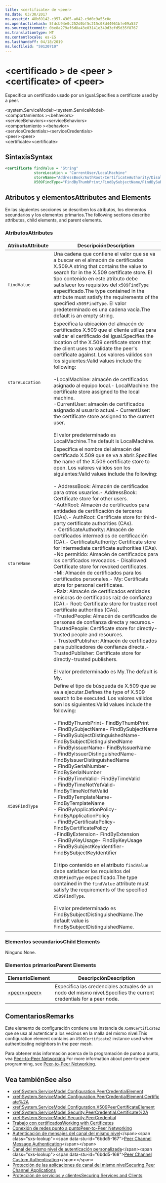 ```yaml
---
title: <certificate> de <peer>
ms.date: 03/30/2017
ms.assetid: 48b69142-c957-4305-a042-c9d0c9a55c0e
ms.openlocfilehash: 5fdcb94e0c252d0bf5c215c08d44061bfe09a537
ms.sourcegitcommit: 0be8a279af6d8a43e03141e349d3efd5d35f8767
ms.translationtype: HT
ms.contentlocale: es-ES
ms.lasthandoff: 04/18/2019
ms.locfileid: "59120710"
---
```

# <a name="certificate-of-peer"></a><span data-ttu-id="6bdd5-102">\<certificado > de \<peer ></span><span class="sxs-lookup"><span data-stu-id="6bdd5-102">\<certificate> of \<peer></span></span>
<span data-ttu-id="6bdd5-103">Especifica un certificado usado por un igual.</span><span class="sxs-lookup"><span data-stu-id="6bdd5-103">Specifies a certificate used by a peer.</span></span>  
  
 <span data-ttu-id="6bdd5-104">\<system.ServiceModel></span><span class="sxs-lookup"><span data-stu-id="6bdd5-104">\<system.ServiceModel></span></span>  
<span data-ttu-id="6bdd5-105">\<comportamientos ></span><span class="sxs-lookup"><span data-stu-id="6bdd5-105">\<behaviors></span></span>  
<span data-ttu-id="6bdd5-106">\<serviceBehaviors></span><span class="sxs-lookup"><span data-stu-id="6bdd5-106">\<serviceBehaviors></span></span>  
<span data-ttu-id="6bdd5-107">\<comportamiento ></span><span class="sxs-lookup"><span data-stu-id="6bdd5-107">\<behavior></span></span>  
<span data-ttu-id="6bdd5-108">\<serviceCredentials></span><span class="sxs-lookup"><span data-stu-id="6bdd5-108">\<serviceCredentials></span></span>  
<span data-ttu-id="6bdd5-109">\<peer></span><span class="sxs-lookup"><span data-stu-id="6bdd5-109">\<peer></span></span>  
<span data-ttu-id="6bdd5-110">\<certificate></span><span class="sxs-lookup"><span data-stu-id="6bdd5-110">\<certificate></span></span>  
  
## <a name="syntax"></a><span data-ttu-id="6bdd5-111">Sintaxis</span><span class="sxs-lookup"><span data-stu-id="6bdd5-111">Syntax</span></span>  
  
```xml  
<certificate findValue = "String"
             storeLocation = "CurrentUser/LocalMachine"
             storeName="AddressBook/AuthRoot/CertificateAuthority/Disallowed/My/Root/TrustedPeople/TrustedPublisher"
             X509FindType="FindByThumbPrint/FindBySubjectName/FindBySubjectDistinguishedName/FindByIssuerName/FindByIssuerDistinguishedName/FindBySerialNumber/FindByTimeValid/FindByTimeNotYetValid/FindByTemplateName/FindByApplicationPolicy/FindByCertificatePolicy/FindByExtension/FindByKeyUsage/FindBySubjectKeyIdentifier" />
```  
  
## <a name="attributes-and-elements"></a><span data-ttu-id="6bdd5-112">Atributos y elementos</span><span class="sxs-lookup"><span data-stu-id="6bdd5-112">Attributes and Elements</span></span>  
 <span data-ttu-id="6bdd5-113">En las siguientes secciones se describen los atributos, los elementos secundarios y los elementos primarios.</span><span class="sxs-lookup"><span data-stu-id="6bdd5-113">The following sections describe attributes, child elements, and parent elements.</span></span>  
  
### <a name="attributes"></a><span data-ttu-id="6bdd5-114">Atributos</span><span class="sxs-lookup"><span data-stu-id="6bdd5-114">Attributes</span></span>  
  
|<span data-ttu-id="6bdd5-115">Atributo</span><span class="sxs-lookup"><span data-stu-id="6bdd5-115">Attribute</span></span>|<span data-ttu-id="6bdd5-116">Descripción</span><span class="sxs-lookup"><span data-stu-id="6bdd5-116">Description</span></span>|  
|---------------|-----------------|  
|`findValue`|<span data-ttu-id="6bdd5-117">Una cadena que contiene el valor que se va a buscar en el almacén de certificados X.509.</span><span class="sxs-lookup"><span data-stu-id="6bdd5-117">A string that contains the value to search for in the X.509 certificate store.</span></span> <span data-ttu-id="6bdd5-118">El tipo contenido en este atributo debe satisfacer los requisitos del `x509FindType` especificado.</span><span class="sxs-lookup"><span data-stu-id="6bdd5-118">The type contained in the attribute must satisfy the requirements of the specified `x509FindType`.</span></span> <span data-ttu-id="6bdd5-119">El valor predeterminado es una cadena vacía.</span><span class="sxs-lookup"><span data-stu-id="6bdd5-119">The default is an empty string.</span></span>|  
|`storeLocation`|<span data-ttu-id="6bdd5-120">Especifica la ubicación del almacén de certificados X.509 que el cliente utiliza para validar el certificado del igual.</span><span class="sxs-lookup"><span data-stu-id="6bdd5-120">Specifies the location of the X.509 certificate store that the client uses to validate the peer's certificate against.</span></span> <span data-ttu-id="6bdd5-121">Los valores válidos son los siguientes:</span><span class="sxs-lookup"><span data-stu-id="6bdd5-121">Valid values include the following:</span></span><br /><br /> <span data-ttu-id="6bdd5-122">-LocalMachine: almacén de certificados asignado al equipo local.</span><span class="sxs-lookup"><span data-stu-id="6bdd5-122">-   LocalMachine: the certificate store assigned to the local machine.</span></span><br /><span data-ttu-id="6bdd5-123">-CurrentUser: almacén de certificados asignado al usuario actual.</span><span class="sxs-lookup"><span data-stu-id="6bdd5-123">-   CurrentUser: the certificate store assigned to the current user.</span></span><br /><br /> <span data-ttu-id="6bdd5-124">El valor predeterminado es LocalMachine.</span><span class="sxs-lookup"><span data-stu-id="6bdd5-124">The default is LocalMachine.</span></span>|  
|`storeName`|<span data-ttu-id="6bdd5-125">Especifica el nombre del almacén del certificado X.509 que se va a abrir.</span><span class="sxs-lookup"><span data-stu-id="6bdd5-125">Specifies the name of the X.509 certificate store to open.</span></span> <span data-ttu-id="6bdd5-126">Los valores válidos son los siguientes:</span><span class="sxs-lookup"><span data-stu-id="6bdd5-126">Valid values include the following:</span></span><br /><br /> <span data-ttu-id="6bdd5-127">-   AddressBook: Almacén de certificados para otros usuarios.</span><span class="sxs-lookup"><span data-stu-id="6bdd5-127">-   AddressBook: Certificate store for other users.</span></span><br /><span data-ttu-id="6bdd5-128">-AuthRoot: Almacén de certificados para entidades de certificación de terceros (CAs).</span><span class="sxs-lookup"><span data-stu-id="6bdd5-128">-   AuthRoot: Certificate store for third-party certificate authorities (CAs).</span></span><br /><span data-ttu-id="6bdd5-129">-   CertificateAuthority: Almacén de certificados intermedios de certificación (CA).</span><span class="sxs-lookup"><span data-stu-id="6bdd5-129">-   CertificateAuthority: Certificate store for intermediate certificate authorities (CAs).</span></span><br /><span data-ttu-id="6bdd5-130">-No permitido: Almacén de certificados para los certificados revocados.</span><span class="sxs-lookup"><span data-stu-id="6bdd5-130">-   Disallowed: Certificate store for revoked certificates.</span></span><br /><span data-ttu-id="6bdd5-131">-Mi: Almacén de certificados para los certificados personales.</span><span class="sxs-lookup"><span data-stu-id="6bdd5-131">-   My: Certificate store for personal certificates.</span></span><br /><span data-ttu-id="6bdd5-132">-Raíz: Almacén de certificados entidades emisoras de certificados raíz de confianza (CA).</span><span class="sxs-lookup"><span data-stu-id="6bdd5-132">-   Root: Certificate store for trusted root certificate authorities (CAs).</span></span><br /><span data-ttu-id="6bdd5-133">-TrustedPeople: Almacén de certificados de personas de confianza directa y recursos.</span><span class="sxs-lookup"><span data-stu-id="6bdd5-133">-   TrustedPeople: Certificate store for directly-trusted people and resources.</span></span><br /><span data-ttu-id="6bdd5-134">-   TrustedPublisher: Almacén de certificados para publicadores de confianza directa.</span><span class="sxs-lookup"><span data-stu-id="6bdd5-134">-   TrustedPublisher: Certificate store for directly-trusted publishers.</span></span><br /><br /> <span data-ttu-id="6bdd5-135">El valor predeterminado es My.</span><span class="sxs-lookup"><span data-stu-id="6bdd5-135">The default is My.</span></span>|  
|`X509FindType`|<span data-ttu-id="6bdd5-136">Define el tipo de búsqueda de X.509 que se va a ejecutar.</span><span class="sxs-lookup"><span data-stu-id="6bdd5-136">Defines the type of X.509 search to be executed.</span></span> <span data-ttu-id="6bdd5-137">Los valores válidos son los siguientes:</span><span class="sxs-lookup"><span data-stu-id="6bdd5-137">Valid values include the following:</span></span><br /><br /> <span data-ttu-id="6bdd5-138">-   FindByThumbPrint</span><span class="sxs-lookup"><span data-stu-id="6bdd5-138">-   FindByThumbPrint</span></span><br /><span data-ttu-id="6bdd5-139">-   FindBySubjectName</span><span class="sxs-lookup"><span data-stu-id="6bdd5-139">-   FindBySubjectName</span></span><br /><span data-ttu-id="6bdd5-140">-   FindBySubjectDistinguishedName</span><span class="sxs-lookup"><span data-stu-id="6bdd5-140">-   FindBySubjectDistinguishedName</span></span><br /><span data-ttu-id="6bdd5-141">-   FindByIssuerName</span><span class="sxs-lookup"><span data-stu-id="6bdd5-141">-   FindByIssuerName</span></span><br /><span data-ttu-id="6bdd5-142">-   FindByIssuerDistinguishedName</span><span class="sxs-lookup"><span data-stu-id="6bdd5-142">-   FindByIssuerDistinguishedName</span></span><br /><span data-ttu-id="6bdd5-143">-   FindBySerialNumber</span><span class="sxs-lookup"><span data-stu-id="6bdd5-143">-   FindBySerialNumber</span></span><br /><span data-ttu-id="6bdd5-144">-   FindByTimeValid</span><span class="sxs-lookup"><span data-stu-id="6bdd5-144">-   FindByTimeValid</span></span><br /><span data-ttu-id="6bdd5-145">-   FindByTimeNotYetValid</span><span class="sxs-lookup"><span data-stu-id="6bdd5-145">-   FindByTimeNotYetValid</span></span><br /><span data-ttu-id="6bdd5-146">-   FindByTemplateName</span><span class="sxs-lookup"><span data-stu-id="6bdd5-146">-   FindByTemplateName</span></span><br /><span data-ttu-id="6bdd5-147">-   FindByApplicationPolicy</span><span class="sxs-lookup"><span data-stu-id="6bdd5-147">-   FindByApplicationPolicy</span></span><br /><span data-ttu-id="6bdd5-148">-   FindByCertificatePolicy</span><span class="sxs-lookup"><span data-stu-id="6bdd5-148">-   FindByCertificatePolicy</span></span><br /><span data-ttu-id="6bdd5-149">-FindByExtension</span><span class="sxs-lookup"><span data-stu-id="6bdd5-149">-   FindByExtension</span></span><br /><span data-ttu-id="6bdd5-150">-   FindByKeyUsage</span><span class="sxs-lookup"><span data-stu-id="6bdd5-150">-   FindByKeyUsage</span></span><br /><span data-ttu-id="6bdd5-151">-   FindBySubjectKeyIdentifier</span><span class="sxs-lookup"><span data-stu-id="6bdd5-151">-   FindBySubjectKeyIdentifier</span></span><br /><br /> <span data-ttu-id="6bdd5-152">El tipo contenido en el atributo `findValue` debe satisfacer los requisitos del `X509FindType` especificado.</span><span class="sxs-lookup"><span data-stu-id="6bdd5-152">The type contained in the `findValue` attribute must satisfy the requirements of the specified `X509FindType`.</span></span><br /><br /> <span data-ttu-id="6bdd5-153">El valor predeterminado es FindBySubjectDistinguishedName.</span><span class="sxs-lookup"><span data-stu-id="6bdd5-153">The default value is FindBySubjectDistinguishedName.</span></span>|  
  
### <a name="child-elements"></a><span data-ttu-id="6bdd5-154">Elementos secundarios</span><span class="sxs-lookup"><span data-stu-id="6bdd5-154">Child Elements</span></span>  
 <span data-ttu-id="6bdd5-155">Ninguno.</span><span class="sxs-lookup"><span data-stu-id="6bdd5-155">None.</span></span>  
  
### <a name="parent-elements"></a><span data-ttu-id="6bdd5-156">Elementos primarios</span><span class="sxs-lookup"><span data-stu-id="6bdd5-156">Parent Elements</span></span>  
  
|<span data-ttu-id="6bdd5-157">Elemento</span><span class="sxs-lookup"><span data-stu-id="6bdd5-157">Element</span></span>|<span data-ttu-id="6bdd5-158">Descripción</span><span class="sxs-lookup"><span data-stu-id="6bdd5-158">Description</span></span>|  
|-------------|-----------------|  
|[<span data-ttu-id="6bdd5-159">\<peer></span><span class="sxs-lookup"><span data-stu-id="6bdd5-159">\<peer></span></span>](../../../../../docs/framework/configure-apps/file-schema/wcf/peer-of-servicecredentials.md)|<span data-ttu-id="6bdd5-160">Especifica las credenciales actuales de un nodo del mismo nivel.</span><span class="sxs-lookup"><span data-stu-id="6bdd5-160">Specifies the current credentials for a peer node.</span></span>|  
  
## <a name="remarks"></a><span data-ttu-id="6bdd5-161">Comentarios</span><span class="sxs-lookup"><span data-stu-id="6bdd5-161">Remarks</span></span>  
 <span data-ttu-id="6bdd5-162">Este elemento de configuración contiene una instancia de `X509Certificate2` que se usa al autenticar a los vecinos en la malla del mismo nivel.</span><span class="sxs-lookup"><span data-stu-id="6bdd5-162">This configuration element contains an `X509Certificate2` instance used when authenticating neighbors in the peer mesh.</span></span>  
  
 <span data-ttu-id="6bdd5-163">Para obtener más información acerca de la programación de punto a punto, vea [Peer-to-Peer Networking](../../../../../docs/framework/wcf/feature-details/peer-to-peer-networking.md).</span><span class="sxs-lookup"><span data-stu-id="6bdd5-163">For more information about peer-to-peer programming, see [Peer-to-Peer Networking](../../../../../docs/framework/wcf/feature-details/peer-to-peer-networking.md).</span></span>  
  
## <a name="see-also"></a><span data-ttu-id="6bdd5-164">Vea también</span><span class="sxs-lookup"><span data-stu-id="6bdd5-164">See also</span></span>

- <xref:System.ServiceModel.Configuration.PeerCredentialElement>
- <xref:System.ServiceModel.Configuration.PeerCredentialElement.Certificate%2A>
- <xref:System.ServiceModel.Configuration.X509PeerCertificateElement>
- <xref:System.ServiceModel.Security.PeerCredential.Certificate%2A>
- <xref:System.ServiceModel.Security.PeerCredential>
- [<span data-ttu-id="6bdd5-165">Trabajo con certificados</span><span class="sxs-lookup"><span data-stu-id="6bdd5-165">Working with Certificates</span></span>](../../../../../docs/framework/wcf/feature-details/working-with-certificates.md)
- [<span data-ttu-id="6bdd5-166">Conexión de redes punto a punto</span><span class="sxs-lookup"><span data-stu-id="6bdd5-166">Peer-to-Peer Networking</span></span>](../../../../../docs/framework/wcf/feature-details/peer-to-peer-networking.md)
- <span data-ttu-id="6bdd5-167">[Autenticación de mensajes del canal del mismo nivel](https://docs.microsoft.com/previous-versions/dotnet/netframework-3.5/aa967730(v=vs.90))</span><span class="sxs-lookup"><span data-stu-id="6bdd5-167">[Peer Channel Message Authentication](https://docs.microsoft.com/previous-versions/dotnet/netframework-3.5/aa967730(v=vs.90))</span></span>
- <span data-ttu-id="6bdd5-168">[Canal del mismo nivel de autenticación personalizada](https://docs.microsoft.com/previous-versions/dotnet/netframework-3.5/ms751447(v=vs.90))</span><span class="sxs-lookup"><span data-stu-id="6bdd5-168">[Peer Channel Custom Authentication](https://docs.microsoft.com/previous-versions/dotnet/netframework-3.5/ms751447(v=vs.90))</span></span>
- [<span data-ttu-id="6bdd5-169">Protección de las aplicaciones de canal del mismo nivel</span><span class="sxs-lookup"><span data-stu-id="6bdd5-169">Securing Peer Channel Applications</span></span>](../../../../../docs/framework/wcf/feature-details/securing-peer-channel-applications.md)
- [<span data-ttu-id="6bdd5-170">Protección de servicios y clientes</span><span class="sxs-lookup"><span data-stu-id="6bdd5-170">Securing Services and Clients</span></span>](../../../../../docs/framework/wcf/feature-details/securing-services-and-clients.md)
